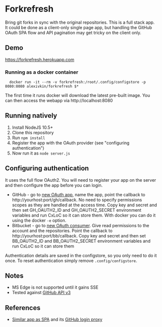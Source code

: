 # Forkrefresh

Bring git forks in sync with the original repositories. This is a full stack app. It could be done as a client-only single page app, but handling the GitHub OAuth SPA flow and API pagination may get tricky on the client only.

## Demo

https://forkrefresh.herokuapp.com

### Running as a docker container

      docker run -it --rm -v forkrefresh:/root/.config/configstore -p 8080:8080 alexivkin/forkrefresh $*

The first time it runs docker will download the latest pre-built image. You can then access the webapp via http://localhost:8080

## Running natively

1. Install NodeJS 10.5+
2. Clone this repository
3. Run `npm install`
4. Register the app with the OAuth provider (see "configuring authentication")
5. Now run it as `node server.js`

## Configuring authentication

It uses the full flow OAuth2. You will need to register your app on the server and then configure the app before you can login.
* GitHub - go to [new OAuth app](https://github.com/settings/applications/new), name the app, point the callback to http://yourhost:port/gh/callback. No need to specify permissions scopes as they are handled at the access time. Copy key and secret and then set GH_OAUTH2_ID and GH_OAUTH2_SECRET environment variables and run CxLoC so it can store them. With docker you can do it using the docker `-e` option.
* Bitbucket - go to [new OAuth consumer](https://bitbucket.org/account/user/cxai/oauth-consumers/new). Give read permissions to the account and the repositories. Point the callback to http://yourhost:port/bb/callback. Copy key and secret and then set BB_OAUTH2_ID and BB_OAUTH2_SECRET environment variables and run CxLoC so it can store them

Authentication details are saved in the configstore, so you only need to do it once. To reset authentication simply remove `.config/configstore`.

## Notes
* MS Edge is not supported until it gains SSE
* Tested against [GitHub API v3](https://developer.github.com/v3/)

## References
* [Similar app as SPA](https://github.com/upriver/upriver.github.io) and its [GitHub login proxy](https://github.com/prose/gatekeeper)
